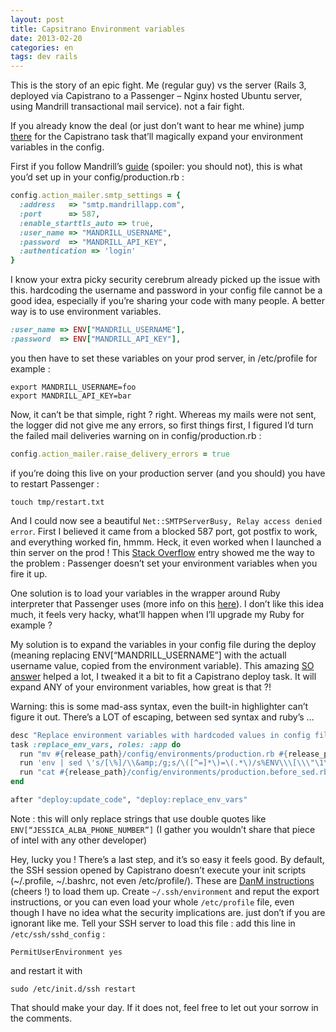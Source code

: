 ```yaml
---
layout: post
title: Capsitrano Environment variables
date: 2013-02-20
categories: en
tags: dev rails
---
```


This is the story of an epic fight. Me (regular guy) vs the server (Rails 3, deployed via Capistrano to a Passenger – Nginx hosted Ubuntu server, using Mandrill transactional mail service). not a fair fight.

If you already know the deal (or just don’t want to hear me whine) jump [there](#task) for the Capistrano task that’ll magically expand your environment variables in the config.

First if you follow Mandrill’s [guide](https://help.mandrill.com/entries/21738467-Using-Mandrill-s-SMTP-integration-with-Web-Frameworks) (spoiler: you should not), this is what you’d set up in your config/production.rb :

```ruby
config.action_mailer.smtp_settings = {
  :address   => "smtp.mandrillapp.com",
  :port      => 587,
  :enable_starttls_auto => true,
  :user_name => "MANDRILL_USERNAME",
  :password  => "MANDRILL_API_KEY",
  :authentication => 'login'
}
```

I know your extra picky security cerebrum already picked up the issue with this. hardcoding the username and password in your config file cannot be a good idea, especially if you’re sharing your code with many people. A better way is to use environment variables.

```ruby
:user_name => ENV["MANDRILL_USERNAME"],
:password  => ENV["MANDRILL_API_KEY"],
```

you then have to set these variables on your prod server, in /etc/profile for example :

```shell
export MANDRILL_USERNAME=foo
export MANDRILL_API_KEY=bar
```

Now, it can’t be that simple, right ? right.
Whereas my mails were not sent, the logger did not give me any errors, so first things first, I figured I’d turn the failed mail deliveries warning on in config/production.rb :

```ruby
config.action_mailer.raise_delivery_errors = true
```

if you’re doing this live on your production server (and you should) you have to restart Passenger :

```shell
touch tmp/restart.txt
```

And I could now see a beautiful `Net::SMTPServerBusy, Relay access denied error`. First I believed it came from a blocked 587 port, got postfix to work, and everything worked fin, hmmm. Heck, it even worked when I launched a thin server on the prod !
This [Stack Overflow](https://stackoverflow.com/questions/13963795/rails-mailer-netsmtpserverbusy) entry showed me the way to the problem : Passenger doesn’t set your environment variables when you fire it up.

One solution is to load your variables in the wrapper around Ruby interpreter that Passenger uses (more info on this [here](https://blog.rayapps.com/2008/05/21/using-mod_rails-with-rails-applications-on-oracle/)). I don’t like this idea much, it feels very hacky, what’ll happen when I’ll upgrade my Ruby for example ?

My solution is to expand the variables in your config file during the deploy (meaning replacing ENV[“MANDRILL_USERNAME”] with the actuall username value, copied from the environment variable).
This amazing [SO answer](https://stackoverflow.com/questions/1609423/using-sed-to-expand-environment-variables-inside-files#answer-1610500) helped a lot, I tweaked it a bit to fit a Capistrano deploy task. It will expand ANY of your environment variables, how great is that ?!

Warning: this is some mad-ass syntax, even the built-in highlighter can’t figure it out. There’s a LOT of escaping, between sed syntax and ruby’s …

```ruby
desc "Replace environment variables with hardcoded values in config file"
task :replace_env_vars, roles: :app do
  run "mv #{release_path}/config/environments/production.rb #{release_path}/config/environments/production.before_sed.rb"
  run 'env | sed \'s/[\%]/\\&amp;/g;s/\([^=]*\)=\(.*\)/s%ENV\\\[\\\"\1\\\"\\\]%\"\2\"%/\' > ' + "#{release_path}/script/expand_env_vars.sed.script"
  run "cat #{release_path}/config/environments/production.before_sed.rb | sed -f #{release_path}/script/expand_env_vars.sed.script > #{release_path}/config/environments/production.rb"
end

after "deploy:update_code", "deploy:replace_env_vars"
```

Note : this will only replace strings that use double quotes like `ENV[“JESSICA_ALBA_PHONE_NUMBER”]` (I gather you wouldn’t share that piece of intel with any other developer)

Hey, lucky you ! There’s a last step, and it’s so easy it feels good. By default, the SSH session opened by Capistrano doesn’t execute your init scripts (~/.profile, ~/.bashrc, not even /etc/profile/). These are [DanM instructions](https://pretheory.wordpress.com/2008/02/12/capistrano-path-and-environment-variable-issues/) (cheers !) to load them up. Create `~/.ssh/environment` and reput the export instructions, or you can even load your whole `/etc/profile` file, even though I have no idea what the security implications are. just don’t if you are ignorant like me.
Tell your SSH server to load this file : add this line in `/etc/ssh/sshd_config` :

```
PermitUserEnvironment yes
```

and restart it with

```shell
sudo /etc/init.d/ssh restart
```

That should make your day. If it does not, feel free to let out your sorrow in the comments.
